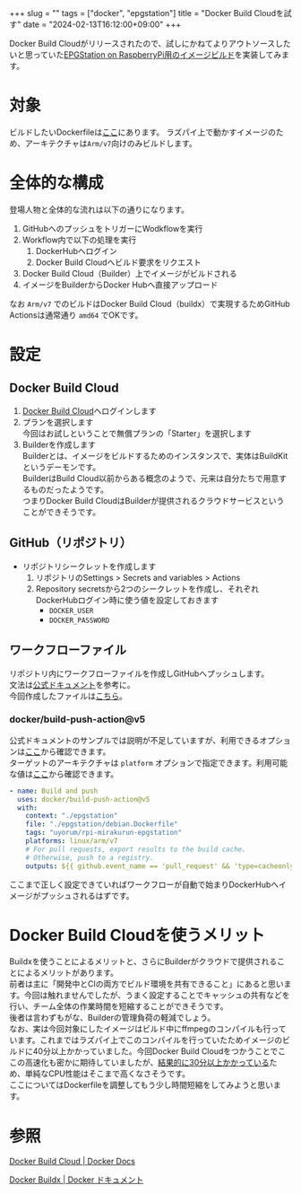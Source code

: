 +++
slug = ""
tags = ["docker", "epgstation"]
title = "Docker Build Cloudを試す"
date = "2024-02-13T16:12:00+09:00"
+++

Docker Build Cloudがリリースされたので、試しにかねてよりアウトソースしたいと思っていた[EPGStation on RaspberryPi用のイメージビルド](../raspberrypi-mirakurun-epgstation/)を実装してみます。

<!--more-->

# 対象

ビルドしたいDockerfileは[ここ](https://github.com/uyorum/rpi-docker-mirakurun-epgstation/blob/v2/epgstation/debian.Dockerfile)にあります。
ラズパイ上で動かすイメージのため、アーキテクチャは`Arm/v7`向けのみビルドします。

# 全体的な構成

登場人物と全体的な流れは以下の通りになります。

1. GitHubへのプッシュをトリガーにWodkflowを実行
2. Workflow内で以下の処理を実行
    1. DockerHubへログイン
    2. Docker Build Cloudへビルド要求をリクエスト
3. Docker Build Cloud（Builder）上でイメージがビルドされる
4. イメージをBuilderからDocker Hubへ直接アップロード

なお `Arm/v7` でのビルドはDocker Build Cloud（buildx）で実現するためGitHub Actionsは通常通り `amd64` でOKです。

# 設定

## Docker Build Cloud

1. [Docker Build Cloud](https://build.docker.com/)へログインします
2. プランを選択します  
    今回はお試しということで無償プランの「Starter」を選択します
3. Builderを作成します  
    Builderとは、イメージをビルドするためのインスタンスで、実体はBuildKitというデーモンです。  
    BuilderはBuild Cloud以前からある概念のようで、元来は自分たちで用意するものだったようです。  
    つまりDocker Build CloudはBuilderが提供されるクラウドサービスということができそうです。

## GitHub（リポジトリ）

- リポジトリシークレットを作成します
    1. リポジトリのSettings > Secrets and variables > Actions
    2. Repository secretsから2つのシークレットを作成し、それぞれDockerHubログイン時に使う値を設定しておきます
        - `DOCKER_USER`
        - `DOCKER_PASSWORD`

## ワークフローファイル

リポジトリ内にワークフローファイルを作成しGitHubへプッシュします。  
文法は[公式ドキュメント](https://docs.docker.com/build/cloud/ci/)を参考に。  
今回作成したファイルは[こちら](https://github.com/uyorum/rpi-docker-mirakurun-epgstation/blob/v2/.github/workflows/docker-build.yml)。

### docker/build-push-action@v5

公式ドキュメントのサンプルでは説明が不足していますが、利用できるオプションは[ここ](https://github.com/docker/build-push-action)から確認できます。  
ターゲットのアーキテクチャは `platform` オプションで指定できます。利用可能な値は[ここ](https://docs.docker.com/engine/reference/commandline/buildx_build/#platform)から確認できます。

```yaml
- name: Build and push
  uses: docker/build-push-action@v5
  with:
    context: "./epgstation"
    file: "./epgstation/debian.Dockerfile"
    tags: "uyorum/rpi-mirakurun-epgstation"
    platforms: linux/arm/v7
    # For pull requests, export results to the build cache.
    # Otherwise, push to a registry.
    outputs: ${{ github.event_name == 'pull_request' && 'type=cacheonly' || 'type=registry,push=true' }}
```

ここまで正しく設定できていればワークフローが自動で始まりDockerHubへイメージがプッシュされるはずです。

# Docker Build Cloudを使うメリット

Buildxを使うことによるメリットと、さらにBuilderがクラウドで提供されることによるメリットがあります。  
前者は主に「開発中とCIの両方でビルド環境を共有できること」にあると思います。今回は触れませんでしたが、うまく設定することでキャッシュの共有などを行い、チーム全体の作業時間を短縮することができそうです。  
後者は言わずもがな、Builderの管理負荷の軽減でしょう。  
なお、実は今回対象にしたイメージはビルド中にffmpegのコンパイルも行っています。これまではラズパイ上でこのコンパイルを行っていたためイメージのビルドに40分以上かかっていました。今回Docker Build Cloudをつかうことでここの高速化も密かに期待していましたが、[結果的に30分以上かかっている](https://github.com/uyorum/rpi-docker-mirakurun-epgstation/actions/runs/7684924144)ため、単純なCPU性能はそこまで高くなさそうです。  
ここについてはDockerfileを調整してもう少し時間短縮をしてみようと思います。

# 参照

[Docker Build Cloud | Docker Docs](https://docs.docker.com/build/cloud/)

[Docker Buildx | Docker ドキュメント](https://matsuand.github.io/docs.docker.jp.onthefly/buildx/working-with-buildx/)
